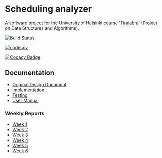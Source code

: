 # Scheduling analyzer
A software project for the University of Helsinki course 'Tiralabra' (Project on Data Structures and Algorithms).

[![Build Status](https://travis-ci.org/otsha/tiralabra-scheduler.svg?branch=master)](https://travis-ci.org/otsha/tiralabra-scheduler)

[![codecov](https://codecov.io/gh/otsha/tiralabra-scheduler/branch/master/graph/badge.svg)](https://codecov.io/gh/otsha/tiralabra-scheduler)

[![Codacy Badge](https://api.codacy.com/project/badge/Grade/d0ab491418a2477d99c32a23c1d9e566)](https://www.codacy.com/app/otsha/tiralabra-scheduler?utm_source=github.com&amp;utm_medium=referral&amp;utm_content=otsha/tiralabra-scheduler&amp;utm_campaign=Badge_Grade)

## Documentation
- [Original Design Document](https://github.com/otsha/tiralabra-scheduler/blob/master/Documentation/description.md)
- [Implementation](https://github.com/otsha/tiralabra-scheduler/blob/master/Documentation/implementation.md)
- [Testing](https://github.com/otsha/tiralabra-scheduler/blob/master/Documentation/testing.md)
- [User Manual](https://github.com/otsha/tiralabra-scheduler/blob/master/Documentation/usermanual.md)

### Weekly Reports
- [Week 1](https://github.com/otsha/tiralabra-scheduler/blob/master/Documentation/weekly-report-1.md)
- [Week 2](https://github.com/otsha/tiralabra-scheduler/blob/master/Documentation/weekly-report-2.md)
- [Week 3](https://github.com/otsha/tiralabra-scheduler/blob/master/Documentation/weekly-report-3.md)
- [Week 4](https://github.com/otsha/tiralabra-scheduler/blob/master/Documentation/weekly-report-4.md)
- [Week 5](https://github.com/otsha/tiralabra-scheduler/blob/master/Documentation/weekly-report-5.md)
- [Week 6](https://github.com/otsha/tiralabra-scheduler/blob/master/Documentation/weekly-report-6.md)
